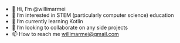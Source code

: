 - 👋 Hi, I’m @willimarmei
- 👀 I’m interested in STEM (particularly computer science) education
- 🌱 I’m currently learning Kotlin
- 💞️ I’m looking to collaborate on any side projects
- 📫 How to reach me willimarmei@gmail.com
